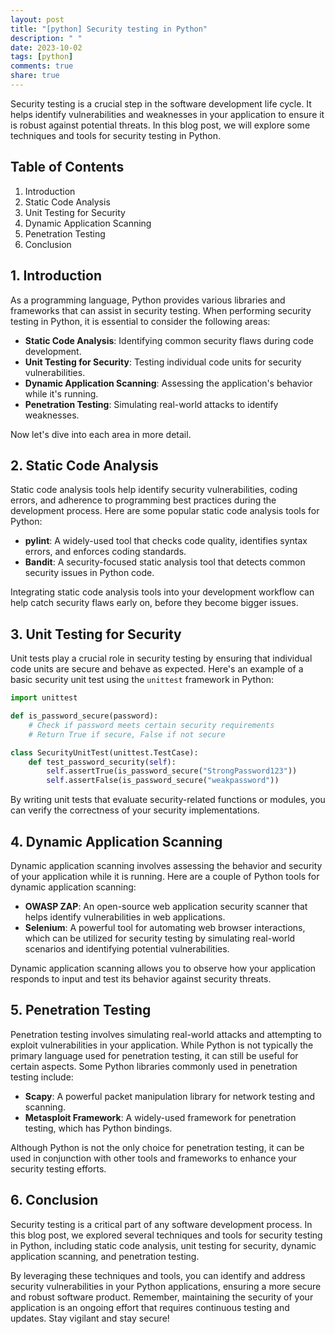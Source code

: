 ```yaml
---
layout: post
title: "[python] Security testing in Python"
description: " "
date: 2023-10-02
tags: [python]
comments: true
share: true
---
```


Security testing is a crucial step in the software development life cycle. It helps identify vulnerabilities and weaknesses in your application to ensure it is robust against potential threats. In this blog post, we will explore some techniques and tools for security testing in Python.

## Table of Contents

1. Introduction
2. Static Code Analysis
3. Unit Testing for Security
4. Dynamic Application Scanning
5. Penetration Testing
6. Conclusion

## 1. Introduction

As a programming language, Python provides various libraries and frameworks that can assist in security testing. When performing security testing in Python, it is essential to consider the following areas:

- **Static Code Analysis**: Identifying common security flaws during code development.
- **Unit Testing for Security**: Testing individual code units for security vulnerabilities.
- **Dynamic Application Scanning**: Assessing the application's behavior while it's running.
- **Penetration Testing**: Simulating real-world attacks to identify weaknesses.

Now let's dive into each area in more detail.

## 2. Static Code Analysis

Static code analysis tools help identify security vulnerabilities, coding errors, and adherence to programming best practices during the development process. Here are some popular static code analysis tools for Python:

- **pylint**: A widely-used tool that checks code quality, identifies syntax errors, and enforces coding standards.
- **Bandit**: A security-focused static analysis tool that detects common security issues in Python code.

Integrating static code analysis tools into your development workflow can help catch security flaws early on, before they become bigger issues.

## 3. Unit Testing for Security

Unit tests play a crucial role in security testing by ensuring that individual code units are secure and behave as expected. Here's an example of a basic security unit test using the `unittest` framework in Python:

```python
import unittest

def is_password_secure(password):
    # Check if password meets certain security requirements
    # Return True if secure, False if not secure

class SecurityUnitTest(unittest.TestCase):
    def test_password_security(self):
        self.assertTrue(is_password_secure("StrongPassword123"))
        self.assertFalse(is_password_secure("weakpassword"))
```

By writing unit tests that evaluate security-related functions or modules, you can verify the correctness of your security implementations.

## 4. Dynamic Application Scanning

Dynamic application scanning involves assessing the behavior and security of your application while it is running. Here are a couple of Python tools for dynamic application scanning:

- **OWASP ZAP**: An open-source web application security scanner that helps identify vulnerabilities in web applications.
- **Selenium**: A powerful tool for automating web browser interactions, which can be utilized for security testing by simulating real-world scenarios and identifying potential vulnerabilities.

Dynamic application scanning allows you to observe how your application responds to input and test its behavior against security threats.

## 5. Penetration Testing

Penetration testing involves simulating real-world attacks and attempting to exploit vulnerabilities in your application. While Python is not typically the primary language used for penetration testing, it can still be useful for certain aspects. Some Python libraries commonly used in penetration testing include:

- **Scapy**: A powerful packet manipulation library for network testing and scanning.
- **Metasploit Framework**: A widely-used framework for penetration testing, which has Python bindings.

Although Python is not the only choice for penetration testing, it can be used in conjunction with other tools and frameworks to enhance your security testing efforts.

## 6. Conclusion

Security testing is a critical part of any software development process. In this blog post, we explored several techniques and tools for security testing in Python, including static code analysis, unit testing for security, dynamic application scanning, and penetration testing.

By leveraging these techniques and tools, you can identify and address security vulnerabilities in your Python applications, ensuring a more secure and robust software product. Remember, maintaining the security of your application is an ongoing effort that requires continuous testing and updates. Stay vigilant and stay secure!